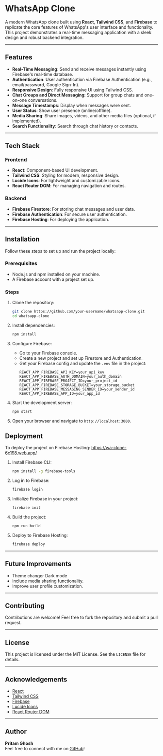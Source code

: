 # WhatsApp Clone

A modern WhatsApp clone built using **React**, **Tailwind CSS**, and **Firebase** to replicate the core features of WhatsApp's user interface and functionality. This project demonstrates a real-time messaging application with a sleek design and robust backend integration.

---

## Features

- **Real-Time Messaging**: Send and receive messages instantly using Firebase's real-time database.
- **Authentication**: User authentication via Firebase Authentication (e.g., email/password, Google Sign-In).
- **Responsive Design**: Fully responsive UI using Tailwind CSS.
- **Chat Groups and Direct Messaging**: Support for group chats and one-on-one conversations.
- **Message Timestamps**: Display when messages were sent.
- **User Status**: Show user presence (online/offline).
- **Media Sharing**: Share images, videos, and other media files (optional, if implemented).
- **Search Functionality**: Search through chat history or contacts.

---

## Tech Stack

### Frontend
- **React**: Component-based UI development.
- **Tailwind CSS**: Styling for modern, responsive design.
- **Lucide Icons**: For lightweight and customizable icons.
- **React Router DOM**: For managing navigation and routes.

### Backend
- **Firebase Firestore**: For storing chat messages and user data.
- **Firebase Authentication**: For secure user authentication.
- **Firebase Hosting**: For deploying the application.

---

## Installation

Follow these steps to set up and run the project locally:

### Prerequisites

- Node.js and npm installed on your machine.
- A Firebase account with a project set up.

### Steps

1. Clone the repository:
   ```bash
   git clone https://github.com/your-username/whatsapp-clone.git
   cd whatsapp-clone
   ```

2. Install dependencies:
   ```bash
   npm install
   ```

3. Configure Firebase:
   - Go to your Firebase console.
   - Create a new project and set up Firestore and Authentication.
   - Get your Firebase config and update the `.env` file in the project:
     ```env
     REACT_APP_FIREBASE_API_KEY=your_api_key
     REACT_APP_FIREBASE_AUTH_DOMAIN=your_auth_domain
     REACT_APP_FIREBASE_PROJECT_ID=your_project_id
     REACT_APP_FIREBASE_STORAGE_BUCKET=your_storage_bucket
     REACT_APP_FIREBASE_MESSAGING_SENDER_ID=your_sender_id
     REACT_APP_FIREBASE_APP_ID=your_app_id
     ```

4. Start the development server:
   ```bash
   npm start
   ```

5. Open your browser and navigate to `http://localhost:3000`.


## Deployment

To deploy the project on Firebase Hosting: https://wa-clone-6c198.web.app/

1. Install Firebase CLI:
   ```bash
   npm install -g firebase-tools
   ```

2. Log in to Firebase:
   ```bash
   firebase login
   ```

3. Initialize Firebase in your project:
   ```bash
   firebase init
   ```

4. Build the project:
   ```bash
   npm run build
   ```

5. Deploy to Firebase Hosting:
   ```bash
   firebase deploy
   ```

---

## Future Improvements

- Theme changer Dark mode
- Include media sharing functionality.
- Improve user profile customization.

---

## Contributing

Contributions are welcome! Feel free to fork the repository and submit a pull request.

---

## License

This project is licensed under the MIT License. See the `LICENSE` file for details.

---

## Acknowledgements

- [React](https://reactjs.org/)
- [Tailwind CSS](https://tailwindcss.com/)
- [Firebase](https://firebase.google.com/)
- [Lucide Icons](https://lucide.dev/)
- [React Router DOM](https://reactrouter.com/)

---

## Author

**Pritam Ghosh**  
Feel free to connect with me on [GitHub](https://github.com/Pritam-Ghosh)!
